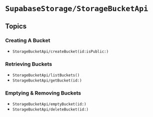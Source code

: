# ``SupabaseStorage/StorageBucketApi``

## Topics

### Creating A Bucket

- ``StorageBucketApi/createBucket(id:isPublic:)``

### Retrieving Buckets

- ``StorageBucketApi/listBuckets()``
- ``StorageBucketApi/getBucket(id:)``

### Emptying & Removing Buckets

- ``StorageBucketApi/emptyBucket(id:)``
- ``StorageBucketApi/deleteBucket(id:)``
